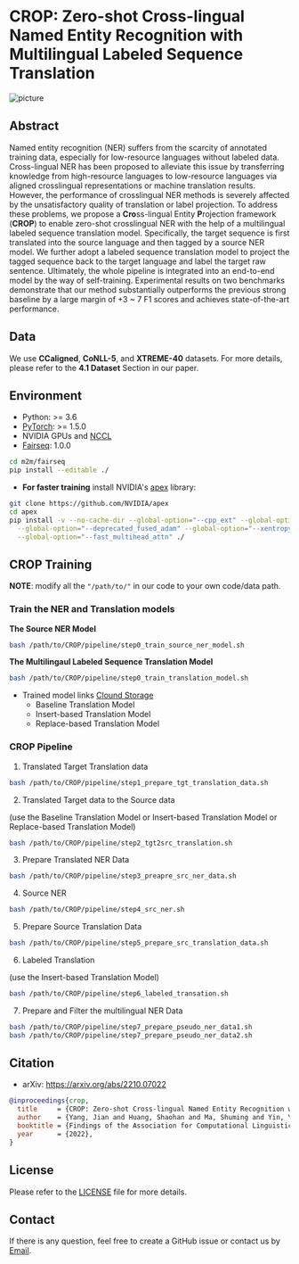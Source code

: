 # CROP: Zero-shot Cross-lingual Named Entity Recognition with Multilingual Labeled Sequence Translation

![picture](https://yuweiyin.github.io/files/publications/2022-12-09-EMNLP-CROP.png)

## Abstract

Named entity recognition (NER) suffers from
the scarcity of annotated training data, especially
for low-resource languages without
labeled data. Cross-lingual NER has been
proposed to alleviate this issue by transferring
knowledge from high-resource languages
to low-resource languages via aligned crosslingual
representations or machine translation
results. However, the performance of crosslingual
NER methods is severely affected by
the unsatisfactory quality of translation or label
projection. To address these problems,
we propose a **Cro**ss-lingual Entity **P**rojection
framework (**CROP**) to enable zero-shot crosslingual
NER with the help of a multilingual labeled
sequence translation model. Specifically,
the target sequence is first translated into the
source language and then tagged by a source
NER model. We further adopt a labeled sequence
translation model to project the tagged
sequence back to the target language and label
the target raw sentence. Ultimately, the whole
pipeline is integrated into an end-to-end model
by the way of self-training. Experimental results
on two benchmarks demonstrate that our
method substantially outperforms the previous
strong baseline by a large margin of +3 ~ 7
F1 scores and achieves state-of-the-art performance.


## Data

We use **CCaligned**, **CoNLL-5**, and **XTREME-40** datasets.
For more details, please refer to the **4.1 Dataset** Section in our paper.

<!-- ### Preprocessing -->

<!-- ### Post-processing -->


## Environment

* Python: >= 3.6
* [PyTorch](http://pytorch.org/): >= 1.5.0
* NVIDIA GPUs and [NCCL](https://github.com/NVIDIA/nccl)
* [Fairseq](https://github.com/pytorch/fairseq): 1.0.0

```bash
cd m2m/fairseq
pip install --editable ./
```

* **For faster training** install NVIDIA's [apex](https://github.com/NVIDIA/apex) library:

```bash
git clone https://github.com/NVIDIA/apex
cd apex
pip install -v --no-cache-dir --global-option="--cpp_ext" --global-option="--cuda_ext" \
  --global-option="--deprecated_fused_adam" --global-option="--xentropy" \
  --global-option="--fast_multihead_attn" ./
```

## CROP Training

**NOTE**: modify all the `"/path/to/"` in our code to your own code/data path.

### Train the NER and Translation models

**The Source NER Model**

```bash
bash /path/to/CROP/pipeline/step0_train_source_ner_model.sh
```

**The Multilingaul Labeled Sequence Translation Model**

```bash
bash /path/to/CROP/pipeline/step0_train_translation_model.sh
```

- Trained model links [Clound Storage](https://pan.baidu.com/s/1YQjJEIVevEHXk-wpxcA8wg?pwd=jp4b)
  - Baseline Translation Model
  - Insert-based Translation Model
  - Replace-based Translation Model

### CROP Pipeline

1. Translated Target Translation data

```bash
bash /path/to/CROP/pipeline/step1_prepare_tgt_translation_data.sh
```

2. Translated Target data to the Source data

(use the Baseline Translation Model or Insert-based Translation Model or Replace-based Translation Model)

```bash
bash /path/to/CROP/pipeline/step2_tgt2src_translation.sh
```

3. Prepare Translated NER Data

```bash
bash /path/to/CROP/pipeline/step3_preapre_src_ner_data.sh
```

4. Source NER

```bash
bash /path/to/CROP/pipeline/step4_src_ner.sh
```

5. Prepare Source Translation Data

```bash
bash /path/to/CROP/pipeline/step5_prepare_src_translation_data.sh
```

6. Labeled Translation

(use the Insert-based Translation Model)

```bash
bash /path/to/CROP/pipeline/step6_labeled_transation.sh
```

7. Prepare and Filter the multilingual NER Data

```bash
bash /path/to/CROP/pipeline/step7_prepare_pseudo_ner_data1.sh
bash /path/to/CROP/pipeline/step7_prepare_pseudo_ner_data2.sh
```


<!-- ## Inference & Evaluation -->


<!-- ## Experiments -->


## Citation

* arXiv: https://arxiv.org/abs/2210.07022
<!-- * ACL Anthology: https://aclanthology.org/ -->

```bibtex
@inproceedings{crop,
  title     = {CROP: Zero-shot Cross-lingual Named Entity Recognition with Multilingual Labeled Sequence Translation},
  author    = {Yang, Jian and Huang, Shaohan and Ma, Shuming and Yin, Yuwei and Dong, Li and Zhang, Dongdong and Guo, Hongcheng and Li, Zhoujun and Wei, Furu},
  booktitle = {Findings of the Association for Computational Linguistics: EMNLP 2022},
  year      = {2022},
}
```

## License

Please refer to the [LICENSE](./LICENSE) file for more details.


## Contact

If there is any question, feel free to create a GitHub issue or contact us by [Email](mailto:seckexyin@gmail.com).
